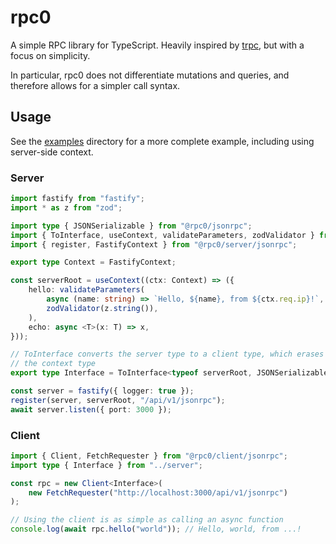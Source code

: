 # rpc0

A simple RPC library for TypeScript. Heavily inspired by
[trpc](https://trpc.io/), but with a focus on simplicity.

In particular, rpc0 does not differentiate mutations and queries, and
therefore allows for a simpler call syntax.

## Usage

See the [examples](./examples) directory for a more complete example, including using server-side context.

### Server
```typescript
import fastify from "fastify";
import * as z from "zod";

import type { JSONSerializable } from "@rpc0/jsonrpc";
import { ToInterface, useContext, validateParameters, zodValidator } from "@rpc0/server";
import { register, FastifyContext } from "@rpc0/server/jsonrpc";

export type Context = FastifyContext;

const serverRoot = useContext((ctx: Context) => ({
	hello: validateParameters(
		async (name: string) => `Hello, ${name}, from ${ctx.req.ip}!`,
		zodValidator(z.string()),
	),
	echo: async <T>(x: T) => x,
}));

// ToInterface converts the server type to a client type, which erases
// the context type
export type Interface = ToInterface<typeof serverRoot, JSONSerializable>;

const server = fastify({ logger: true });
register(server, serverRoot, "/api/v1/jsonrpc");
await server.listen({ port: 3000 });
```

### Client
```typescript
import { Client, FetchRequester } from "@rpc0/client/jsonrpc";
import type { Interface } from "../server";

const rpc = new Client<Interface>(
	new FetchRequester("http://localhost:3000/api/v1/jsonrpc")
);

// Using the client is as simple as calling an async function
console.log(await rpc.hello("world")); // Hello, world, from ...!
```
